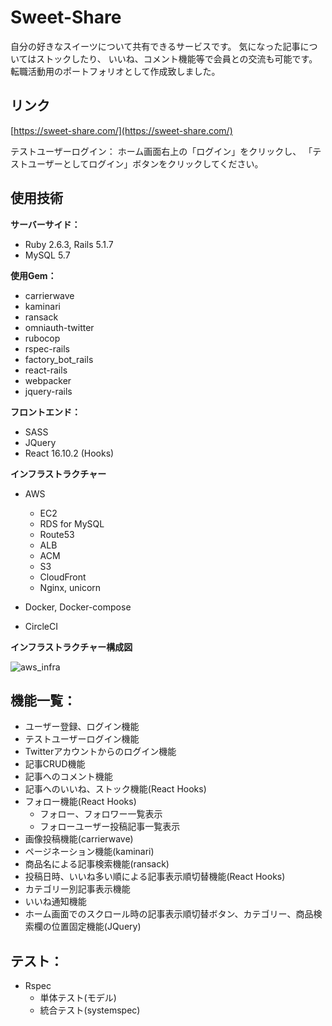 # Sweet-Share

自分の好きなスイーツについて共有できるサービスです。
気になった記事についてはストックしたり、
いいね、コメント機能等で会員との交流も可能です。
転職活動用のポートフォリオとして作成致しました。

## リンク

[https://sweet-share.com/](https://sweet-share.com/)

テストユーザーログイン：
ホーム画面右上の「ログイン」をクリックし、
「テストユーザーとしてログイン」ボタンをクリックしてください。

## 使用技術
**サーバーサイド：**
- Ruby 2.6.3, Rails 5.1.7
- MySQL 5.7

**使用Gem：**
- carrierwave
- kaminari
- ransack
- omniauth-twitter
- rubocop
- rspec-rails
- factory\_bot\_rails
- react-rails
- webpacker
- jquery-rails

**フロントエンド：**
- SASS
- JQuery
- React 16.10.2 (Hooks)

**インフラストラクチャー**
- AWS
  - EC2
  - RDS for MySQL
  - Route53
  - ALB
  - ACM
  - S3
  - CloudFront
  - Nginx, unicorn

- Docker, Docker-compose

- CircleCI

**インフラストラクチャー構成図**

![aws_infra](https://user-images.githubusercontent.com/50992247/83113164-36d29b80-a102-11ea-9981-336fb325b448.png)

## 機能一覧：
- ユーザー登録、ログイン機能
- テストユーザーログイン機能
- Twitterアカウントからのログイン機能
- 記事CRUD機能
- 記事へのコメント機能
- 記事へのいいね、ストック機能(React Hooks)
- フォロー機能(React Hooks)
  - フォロー、フォロワー一覧表示
  - フォローユーザー投稿記事一覧表示
- 画像投稿機能(carrierwave)
- ページネーション機能(kaminari)
- 商品名による記事検索機能(ransack)
- 投稿日時、いいね多い順による記事表示順切替機能(React Hooks)
- カテゴリー別記事表示機能
- いいね通知機能
- ホーム画面でのスクロール時の記事表示順切替ボタン、カテゴリー、商品検索欄の位置固定機能(JQuery)

## テスト：
- Rspec
  - 単体テスト(モデル)
  - 統合テスト(systemspec)
